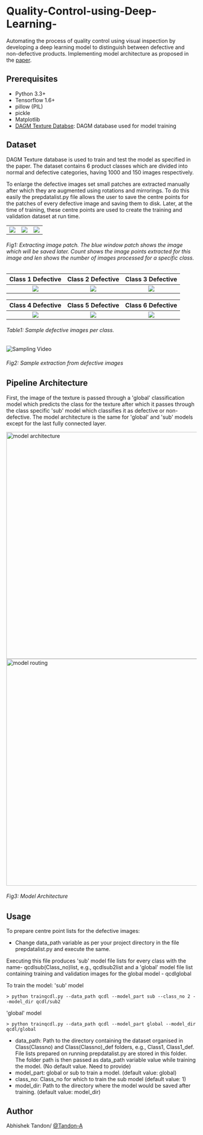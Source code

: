 # Quality-Control-using-Deep-Learning-

Automating the process of quality control using visual inspection by developing a deep learning model to distinguish between defective and non-defective products. Implementing model architecture as proposed in the [paper](https://link.springer.com/article/10.1007/s00170-017-0882-0).

## Prerequisites 

* Python 3.3+ 
* Tensorflow 1.6+
* pillow (PIL)
* pickle
* Matplotlib 
* [DAGM Texture Databse](http://resources.mpi-inf.mpg.de/conferences/dagm/2007/prizes.html): DAGM database used for model training

## Dataset 

DAGM Texture database is used to train and test the model as specified in the paper. The dataset contains 6 product classes which are divided into normal and defective categories, having 1000 and 150 images respectively. 

To enlarge the defective images set small patches are extracted manually after which they are augmented using rotations and mirrorings. To do this easily the prepdatalist.py file allows the user to save the centre points for the patches of every defective image and saving them to disk. Later, at the time of training, these centre points are used to create the training and validation dataset at run time. 

|   |    |    | 
:--:|:--:|:--:|
![](https://raw.githubusercontent.com/Tandon-A/Quality-Control-using-Deep-Learning-/master/assets/pd1.png)  | ![](https://raw.githubusercontent.com/Tandon-A/Quality-Control-using-Deep-Learning-/master/assets/pd2.png) | ![](https://raw.githubusercontent.com/Tandon-A/Quality-Control-using-Deep-Learning-/master/assets/pd3.png)

###### Fig1: Extracting image patch. The blue window patch shows the image which will be saved later. Count shows the image points extracted for this image and len shows the number of images processed for a specific class.


|Class 1 Defective |Class 2 Defective |Class 3 Defective| 
:-----------:|:----------:|:---------:|
![](https://raw.githubusercontent.com/Tandon-A/Quality-Control-using-Deep-Learning-/master/assets/c1.png)  | ![](https://raw.githubusercontent.com/Tandon-A/Quality-Control-using-Deep-Learning-/master/assets/c2.png) | ![](https://raw.githubusercontent.com/Tandon-A/Quality-Control-using-Deep-Learning-/master/assets/c3.png)

|Class 4 Defective |Class 5 Defective|Class 6 Defective| 
:-----------:|:---------:|:---------:|
![](https://raw.githubusercontent.com/Tandon-A/Quality-Control-using-Deep-Learning-/master/assets/c4.png)  | ![](https://raw.githubusercontent.com/Tandon-A/Quality-Control-using-Deep-Learning-/master/assets/c5.png) | ![](https://raw.githubusercontent.com/Tandon-A/Quality-Control-using-Deep-Learning-/master/assets/c6.png)

###### Table1: Sample defective images per class. 


![Sampling Video](https://raw.githubusercontent.com/Tandon-A/Quality-Control-using-Deep-Learning-/master/assets/vid.gif "Sample extraction")

###### Fig2: Sample extraction from defective images

## Pipeline Architecture 

First, the image of the texture is passed through a 'global' classification model which predicts the class for the texture after which it passes through the class specific 'sub' model which classifies it as defective or non-defective. The model architecture is the same for 'global' and 'sub' models except for the last fully connected layer. 

<img src="https://raw.githubusercontent.com/Tandon-A/Quality-Control-using-Deep-Learning-/master/assets/modelarc.png" width="600" alt="model architecture">
<img src="https://raw.githubusercontent.com/Tandon-A/Quality-Control-using-Deep-Learning-/master/assets/modelrouting.png" width="600" alt="model routing">

###### Fig3: Model Architecture

## Usage 

To prepare centre point lists for the defective images: 

* Change data_path variable as per your project directory in the file prepdatalist.py and execute the same. 

Executing this file produces 'sub' model file lists for every class with the name- qcdlsub(Class_no)list, e.g., qcdlsub2list and a 'global' model file list containing training and validation images for the global model - qcdlglobal

To train the model: 
'sub' model
```
> python trainqcdl.py --data_path qcdl --model_part sub --class_no 2 --model_dir qcdl/sub2
```
'global' model
```
> python trainqcdl.py --data_path qcdl --model_part global --model_dir qcdl/global
```

* data_path: Path to the directory containing the dataset organised in Class(Classno) and Class(Classno)_def folders, e.g., Class1, Class1_def. File lists prepared on running prepdatalist.py are stored in this folder. The folder path is then passed as data_path variable value while training the model.  (No default value. Need to provide)
* model_part: global or sub to train a model. (default value: global) 
* class_no: Class_no for which to train the sub model (default value: 1) 
* model_dir: Path to the directory where the model would be saved after training. (default value: model_dir) 



## Author 
Abhishek Tandon/ [@Tandon-A](https://tandon-a.github.io/)
